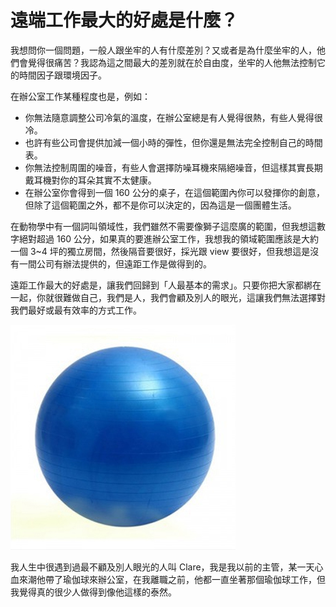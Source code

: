 # 遠端工作最大的好處是什麼？

我想問你一個問題，一般人跟坐牢的人有什麼差別？又或者是為什麼坐牢的人，他們會覺得很痛苦？我認為這之間最大的差別就在於自由度，坐牢的人他無法控制它的時間因子跟環境因子。

在辦公室工作某種程度也是，例如：

- 你無法隨意調整公司冷氣的溫度，在辦公室總是有人覺得很熱，有些人覺得很冷。
- 也許有些公司會提供加減一個小時的彈性，但你還是無法完全控制自己的時間表。
- 你無法控制周圍的噪音，有些人會選擇防噪耳機來隔絕噪音，但這樣其實長期戴耳機對你的耳朵其實不太健康。
- 在辦公室你會得到一個 160 公分的桌子，在這個範圍內你可以發揮你的創意，但除了這個範圍之外，都不是你可以決定的，因為這是一個團體生活。

在動物學中有一個詞叫領域性，我們雖然不需要像獅子這麼廣的範圍，但我想這數字絕對超過 160 公分，如果真的要進辦公室工作，我想我的領域範圍應該是大約一個 3~4 坪的獨立房間，然後隔音要很好，採光跟 view 要很好，但我想這是沒有一間公司有辦法提供的，但遠距工作是做得到的。

遠距工作最大的好處是，讓我們回歸到「人最基本的需求」。只要你把大家都綁在一起，你就很難做自己，我們是人，我們會顧及別人的眼光，這讓我們無法選擇對我們最好或最有效率的方式工作。

![yoga ball](https://github.com/alincode/2020-remote-year/raw/master/assets/yoga-ball.jpg)

我人生中很遇到過最不顧及別人眼光的人叫 Clare，我是我以前的主管，某一天心血來潮他帶了瑜伽球來辦公室，在我離職之前，他都一直坐著那個瑜伽球工作，但我覺得真的很少人做得到像他這樣的泰然。
